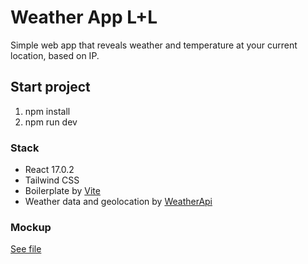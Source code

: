 # Weather App L+L

Simple web app that reveals weather and temperature at your current location, based on IP. 

## Start project

1. npm install
2. npm run dev


### Stack 

* React 17.0.2
* Tailwind CSS
* Boilerplate by [Vite](https://vitejs.dev/)
* Weather data and geolocation by [WeatherApi](https://www.weatherapi.com/) 


### Mockup

[See file](https://www.figma.com/file/66FJqRzmkcaML257nYLfXQ/L%2BL-Weather-App-Mockup?node-id=0%3A1)
